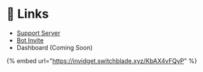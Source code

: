 # 🔗 Links

* [Support Server](https://discord.gg/Jd5BE3ew4G)
* [Bot Invite](https://discord.com/api/oauth2/authorize?client\_id=891109752078213172\&scope=applications.commands+bot\&permissions=8)
* Dashboard (Coming Soon)

{% embed url="https://invidget.switchblade.xyz/KbAX4vFQyP" %}


